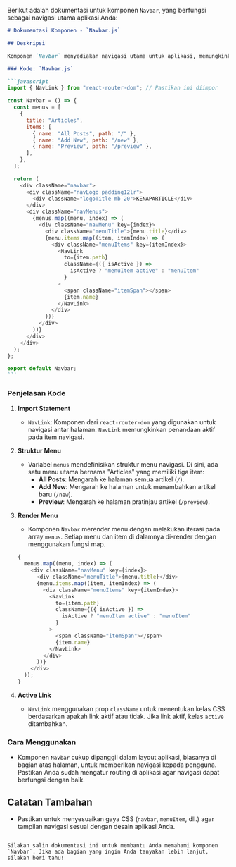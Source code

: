Berikut adalah dokumentasi untuk komponen `Navbar`, yang berfungsi sebagai navigasi utama aplikasi Anda:

````markdown
# Dokumentasi Komponen - `Navbar.js`

## Deskripsi

Komponen `Navbar` menyediakan navigasi utama untuk aplikasi, memungkinkan pengguna untuk mengakses berbagai halaman terkait artikel, seperti melihat semua pos, menambahkan artikel baru, dan melihat pratinjau artikel.

### Kode: `Navbar.js`

```javascript
import { NavLink } from "react-router-dom"; // Pastikan ini diimpor

const Navbar = () => {
  const menus = [
    {
      title: "Articles",
      items: [
        { name: "All Posts", path: "/" },
        { name: "Add New", path: "/new" },
        { name: "Preview", path: "/preview" },
      ],
    },
  ];

  return (
    <div className="navbar">
      <div className="navLogo padding12lr">
        <div className="logoTitle mb-20">KENAPARTICLE</div>
      </div>
      <div className="navMenus">
        {menus.map((menu, index) => (
          <div className="navMenu" key={index}>
            <div className="menuTitle">{menu.title}</div>
            {menu.items.map((item, itemIndex) => (
              <div className="menuItems" key={itemIndex}>
                <NavLink
                  to={item.path}
                  className={({ isActive }) =>
                    isActive ? "menuItem active" : "menuItem"
                  }
                >
                  <span className="itemSpan"></span>
                  {item.name}
                </NavLink>
              </div>
            ))}
          </div>
        ))}
      </div>
    </div>
  );
};

export default Navbar;
```
````

### Penjelasan Kode

1. **Import Statement**

   - `NavLink`: Komponen dari `react-router-dom` yang digunakan untuk navigasi antar halaman. `NavLink` memungkinkan penandaan aktif pada item navigasi.

2. **Struktur Menu**

   - Variabel `menus` mendefinisikan struktur menu navigasi. Di sini, ada satu menu utama bernama "Articles" yang memiliki tiga item:
     - **All Posts**: Mengarah ke halaman semua artikel (`/`).
     - **Add New**: Mengarah ke halaman untuk menambahkan artikel baru (`/new`).
     - **Preview**: Mengarah ke halaman pratinjau artikel (`/preview`).

3. **Render Menu**

   - Komponen `Navbar` merender menu dengan melakukan iterasi pada array `menus`. Setiap menu dan item di dalamnya di-render dengan menggunakan fungsi map.

   ```javascript
   {
     menus.map((menu, index) => (
       <div className="navMenu" key={index}>
         <div className="menuTitle">{menu.title}</div>
         {menu.items.map((item, itemIndex) => (
           <div className="menuItems" key={itemIndex}>
             <NavLink
               to={item.path}
               className={({ isActive }) =>
                 isActive ? "menuItem active" : "menuItem"
               }
             >
               <span className="itemSpan"></span>
               {item.name}
             </NavLink>
           </div>
         ))}
       </div>
     ));
   }
   ```

4. **Active Link**
   - `NavLink` menggunakan prop `className` untuk menentukan kelas CSS berdasarkan apakah link aktif atau tidak. Jika link aktif, kelas `active` ditambahkan.

### Cara Menggunakan

- Komponen `Navbar` cukup dipanggil dalam layout aplikasi, biasanya di bagian atas halaman, untuk memberikan navigasi kepada pengguna. Pastikan Anda sudah mengatur routing di aplikasi agar navigasi dapat berfungsi dengan baik.

## Catatan Tambahan

- Pastikan untuk menyesuaikan gaya CSS (`navbar`, `menuItem`, dll.) agar tampilan navigasi sesuai dengan desain aplikasi Anda.

```

Silakan salin dokumentasi ini untuk membantu Anda memahami komponen `Navbar`. Jika ada bagian yang ingin Anda tanyakan lebih lanjut, silakan beri tahu!
```

